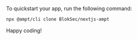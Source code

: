 To quickstart your app, run the following command: 

```bash
npx @ampt/cli clone BlokSec/nextjs-ampt
```

Happy coding!